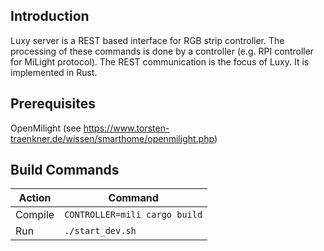 ## Introduction
Luxy server is a REST based interface for RGB strip controller. The processing of these commands is done by a controller (e.g. RPI controller for MiLight protocol). The REST communication is the focus of Luxy. It is implemented in Rust.

## Prerequisites
OpenMilight (see https://www.torsten-traenkner.de/wissen/smarthome/openmilight.php)

## Build Commands
| Action  | Command                      |
|---------|------------------------------|
| Compile | `CONTROLLER=mili cargo build` |
| Run     | `./start_dev.sh`             |
